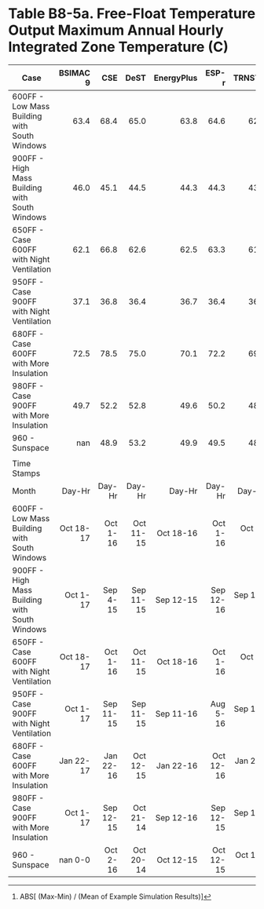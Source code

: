# Table B8-5a. Free-Float Temperature Output Maximum Annual Hourly Integrated Zone Temperature (C)
| Case |BSIMAC 9 |CSE |DeST |EnergyPlus |ESP-r |TRNSYS | |Min |Max |Mean |Dev % [^1] | |TestSoftware1 |
|-----|-----:|-----:|-----:|-----:|-----:|-----:|-----:|-----:|-----:|-----:|-----:|-----:|-----:|
| 600FF - Low Mass Building with South Windows |63.4 |68.4 |65.0 |63.8 |64.6 |62.4 | |62.4 |68.4 |64.6 |9.3 | |63.8 |
| 900FF - High Mass Building with South Windows |46.0 |45.1 |44.5 |44.3 |44.3 |43.3 | |43.3 |46.0 |44.6 |6.2 | |44.3 |
| 650FF - Case 600FF with Night Ventilation |62.1 |66.8 |62.6 |62.5 |63.3 |61.1 | |61.1 |66.8 |63.1 |9.1 | |62.5 |
| 950FF - Case 900FF with Night Ventilation |37.1 |36.8 |36.4 |36.7 |36.4 |36.1 | |36.1 |37.1 |36.6 |2.7 | |36.7 |
| 680FF - Case 600FF with More Insulation |72.5 |78.5 |75.0 |70.1 |72.2 |69.8 | |69.8 |78.5 |73.0 |12.0 | |70.1 |
| 980FF - Case 900FF with More Insulation |49.7 |52.2 |52.8 |49.6 |50.2 |48.5 | |48.5 |52.8 |50.5 |8.5 | |49.6 |
| 960 - Sunspace |nan |48.9 |53.2 |49.9 |49.5 |48.1 | |48.1 |53.2 |49.9 |10.2 | |49.9 |
|  |
| Time Stamps |
| Month |Day-Hr |Day-Hr |Day-Hr |Day-Hr |Day-Hr |Day-Hr | | | | | | |Day-Hr |
| 600FF - Low Mass Building with South Windows |Oct 18-17 |Oct 1-16 |Oct 11-15 |Oct 18-16 |Oct 1-16 |Oct 1-15 | | | | | | |Oct 18-16 |
| 900FF - High Mass Building with South Windows |Oct 1-17 |Sep 4-15 |Sep 11-15 |Sep 12-15 |Sep 12-16 |Sep 12-15 | | | | | | |Sep 12-15 |
| 650FF - Case 600FF with Night Ventilation |Oct 18-17 |Oct 1-16 |Oct 11-15 |Oct 18-16 |Oct 1-16 |Oct 1-15 | | | | | | |Oct 18-16 |
| 950FF - Case 900FF with Night Ventilation |Oct 1-17 |Sep 11-15 |Sep 11-15 |Sep 11-16 |Aug 5-16 |Sep 11-16 | | | | | | |Sep 11-16 |
| 680FF - Case 600FF with More Insulation |Jan 22-17 |Jan 22-16 |Oct 12-15 |Jan 22-16 |Oct 12-16 |Jan 22-16 | | | | | | |Jan 22-16 |
| 980FF - Case 900FF with More Insulation |Oct 1-17 |Sep 12-15 |Oct 21-14 |Sep 12-16 |Sep 12-15 |Sep 12-15 | | | | | | |Sep 12-16 |
| 960 - Sunspace |nan 0-0 |Oct 2-16 |Oct 20-14 |Oct 12-15 |Oct 12-15 |Oct 12-15 | | | | | | |Oct 12-15 |

[^1]: ABS[ (Max-Min) / (Mean of Example Simulation Results)]

